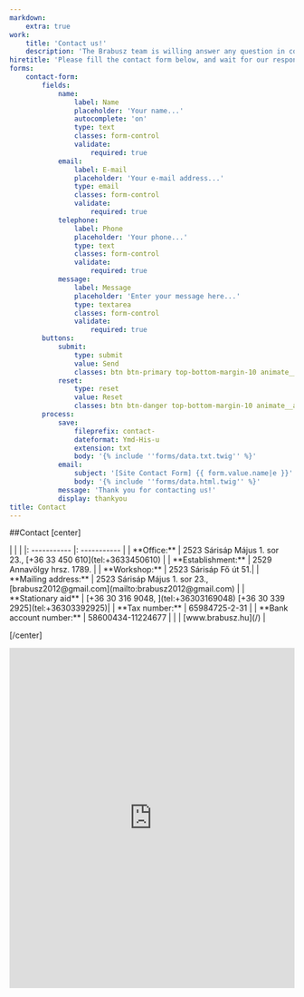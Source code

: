 ```yaml
---
markdown:
    extra: true
work:
    title: 'Contact us!'
    description: 'The Brabusz team is willing answer any question in connection with your travels'
hiretitle: 'Please fill the contact form below, and wait for our response!'
forms:
    contact-form:
        fields:
            name:
                label: Name
                placeholder: 'Your name...'
                autocomplete: 'on'
                type: text
                classes: form-control
                validate:
                    required: true
            email:
                label: E-mail
                placeholder: 'Your e-mail address...'
                type: email
                classes: form-control
                validate:
                    required: true
            telephone:
                label: Phone
                placeholder: 'Your phone...'
                type: text
                classes: form-control
                validate:
                    required: true
            message:
                label: Message
                placeholder: 'Enter your message here...'
                type: textarea
                classes: form-control
                validate:
                    required: true
        buttons:
            submit:
                type: submit
                value: Send
                classes: btn btn-primary top-bottom-margin-10 animate__animated
            reset:
                type: reset
                value: Reset
                classes: btn btn-danger top-bottom-margin-10 animate__animated
        process:
            save:
                fileprefix: contact-
                dateformat: Ymd-His-u
                extension: txt
                body: '{% include ''forms/data.txt.twig'' %}'
            email:
                subject: '[Site Contact Form] {{ form.value.name|e }}'
                body: '{% include ''forms/data.html.twig'' %}'
            message: 'Thank you for contacting us!'
            display: thankyou
title: Contact
---
```


##Contact
[center]
<div markdown="1" class="title6">
| | |
|: ----------- |: ----------- |
| **Office:** | 	2523 Sárisáp Május 1. sor 23., [+36 33 450 610](tel:+3633450610) |
| **Establishment:** | 2529 Annavölgy hrsz. 1789. |
| **Workshop:** | 2523 Sárisáp Fő út 51.|
| **Mailing address:** | 2523 Sárisáp Május 1. sor 23.,  [brabusz2012@gmail.com](mailto:brabusz2012@gmail.com) |
| **Stationary aid** | [+36 30 316 9048,   ](tel:+36303169048) [+36 30 339 2925](tel:+36303392925)|
| **Tax number:** | 	65984725-2-31 |
| **Bank account number:** | 	58600434-11224677 |
| | [www.brabusz.hu](/) |
</div>

[/center]


<div class="maps" style="width: 100%"><iframe class="embed-responsive-item" width="100%" height="600" frameborder="0" scrolling="no" marginheight="0" marginwidth="0" src="https://maps.google.com/maps?width=100%25&amp;height=600&amp;hl=en&amp;q=S%C3%A1ris%C3%A1p,%20M%C3%A1jus%201.%20sor%2023,%202523+(Brabusz)&amp;t=&amp;z=15&amp;ie=UTF8&amp;iwloc=B&amp;output=embed"></iframe><a href="https://www.maps.ie/route-planner.htm"></a></div>
